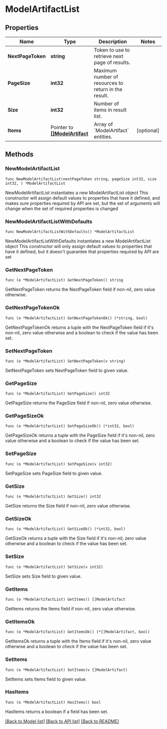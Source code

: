 # ModelArtifactList

## Properties

Name | Type | Description | Notes
------------ | ------------- | ------------- | -------------
**NextPageToken** | **string** | Token to use to retrieve next page of results. | 
**PageSize** | **int32** | Maximum number of resources to return in the result. | 
**Size** | **int32** | Number of items in result list. | 
**Items** | Pointer to [**[]ModelArtifact**](ModelArtifact.md) | Array of &#x60;ModelArtifact&#x60; entities. | [optional] 

## Methods

### NewModelArtifactList

`func NewModelArtifactList(nextPageToken string, pageSize int32, size int32, ) *ModelArtifactList`

NewModelArtifactList instantiates a new ModelArtifactList object
This constructor will assign default values to properties that have it defined,
and makes sure properties required by API are set, but the set of arguments
will change when the set of required properties is changed

### NewModelArtifactListWithDefaults

`func NewModelArtifactListWithDefaults() *ModelArtifactList`

NewModelArtifactListWithDefaults instantiates a new ModelArtifactList object
This constructor will only assign default values to properties that have it defined,
but it doesn't guarantee that properties required by API are set

### GetNextPageToken

`func (o *ModelArtifactList) GetNextPageToken() string`

GetNextPageToken returns the NextPageToken field if non-nil, zero value otherwise.

### GetNextPageTokenOk

`func (o *ModelArtifactList) GetNextPageTokenOk() (*string, bool)`

GetNextPageTokenOk returns a tuple with the NextPageToken field if it's non-nil, zero value otherwise
and a boolean to check if the value has been set.

### SetNextPageToken

`func (o *ModelArtifactList) SetNextPageToken(v string)`

SetNextPageToken sets NextPageToken field to given value.


### GetPageSize

`func (o *ModelArtifactList) GetPageSize() int32`

GetPageSize returns the PageSize field if non-nil, zero value otherwise.

### GetPageSizeOk

`func (o *ModelArtifactList) GetPageSizeOk() (*int32, bool)`

GetPageSizeOk returns a tuple with the PageSize field if it's non-nil, zero value otherwise
and a boolean to check if the value has been set.

### SetPageSize

`func (o *ModelArtifactList) SetPageSize(v int32)`

SetPageSize sets PageSize field to given value.


### GetSize

`func (o *ModelArtifactList) GetSize() int32`

GetSize returns the Size field if non-nil, zero value otherwise.

### GetSizeOk

`func (o *ModelArtifactList) GetSizeOk() (*int32, bool)`

GetSizeOk returns a tuple with the Size field if it's non-nil, zero value otherwise
and a boolean to check if the value has been set.

### SetSize

`func (o *ModelArtifactList) SetSize(v int32)`

SetSize sets Size field to given value.


### GetItems

`func (o *ModelArtifactList) GetItems() []ModelArtifact`

GetItems returns the Items field if non-nil, zero value otherwise.

### GetItemsOk

`func (o *ModelArtifactList) GetItemsOk() (*[]ModelArtifact, bool)`

GetItemsOk returns a tuple with the Items field if it's non-nil, zero value otherwise
and a boolean to check if the value has been set.

### SetItems

`func (o *ModelArtifactList) SetItems(v []ModelArtifact)`

SetItems sets Items field to given value.

### HasItems

`func (o *ModelArtifactList) HasItems() bool`

HasItems returns a boolean if a field has been set.


[[Back to Model list]](../README.md#documentation-for-models) [[Back to API list]](../README.md#documentation-for-api-endpoints) [[Back to README]](../README.md)


